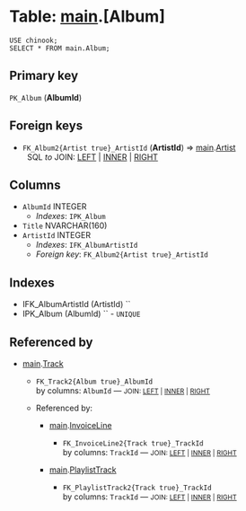 # Table: [main](..).[Album]
<no value>

```
USE chinook;
SELECT * FROM main.Album;
```



## Primary key
`PK_Album` (**AlbumId**)

## Foreign keys
- `FK_Album2{Artist true}_ArtistId` (**ArtistId**) ⇒ [main](../../../main).[Artist](../../../main/tables/Artist)
  <br>&nbsp;&nbsp;SQL *to* JOIN: <a href='https://datatug.app/query#text=USE+chinook%0ASELECT%0A%09%2A%0AFROM+main.Album%0ALEFT+JOIN+main.Artist+ON+Artist.ArtistId+%3D+Album.ArtistId' target='_blank'>LEFT</a> | <a href='https://datatug.app/query#text=USE+chinook%0ASELECT%0A%09%2A%0AFROM+main.Album%0AINNER+JOIN+main.Artist+ON+Artist.ArtistId+%3D+Album.ArtistId' target='_blank'>INNER</a> | <a href='https://datatug.app/query#text=USE+chinook%0ASELECT%0A%09%2A%0AFROM+main.Album%0ARIGHT+JOIN+main.Artist+ON+Artist.ArtistId+%3D+Album.ArtistId' target='_blank'>RIGHT</a>

## Columns
- `AlbumId` INTEGER
  - *Indexes*: `IPK_Album`
- `Title` NVARCHAR(160)
- `ArtistId` INTEGER
  - *Indexes*: `IFK_AlbumArtistId`
  - *Foreign key*: `FK_Album2{Artist true}_ArtistId`

## Indexes
- IFK_AlbumArtistId (ArtistId) ``
- IPK_Album (AlbumId) `` - `UNIQUE`

## Referenced by

- [main](../../../main).[Track](../../../main/tables/Track)
  - `FK_Track2{Album true}_AlbumId`
    <br>by columns: `AlbumId` &mdash;
    <small>JOIN:
    <a href='https://datatug.app/pwa/query?server=localhost&catalog=chinook#text=USE+chinook%0ASELECT%0A%09%2A%0AFROM+main.Album%0ALEFT+JOIN+main.Track+ON+Track.AlbumId+%3D+Album.AlbumId' target='_blank'>LEFT</a> |
    <a href='https://datatug.app/pwa/query?server=localhost&catalog=chinook#text=USE+chinook%0ASELECT%0A%09%2A%0AFROM+main.Album%0AINNER+JOIN+main.Track+ON+Track.AlbumId+%3D+Album.AlbumId' target='_blank'>INNER</a> |
    <a href='https://datatug.app/pwa/query?server=localhost&catalog=chinook#text=USE+chinook%0ASELECT%0A%09%2A%0AFROM+main.Album%0ARIGHT+JOIN+main.Track+ON+Track.AlbumId+%3D+Album.AlbumId' target='_blank'>RIGHT</a>
    </small>

  - Referenced by:

    - [main](../../../main).[InvoiceLine](../../../main/tables/InvoiceLine)
      - `FK_InvoiceLine2{Track true}_TrackId`
        <br>by columns: `TrackId` &mdash;
        <small>JOIN:
        <a href='https://datatug.app/pwa/query?server=localhost&catalog=chinook#text=USE+chinook%0ASELECT%0A%09%2A%0AFROM+main.Track%0ALEFT+JOIN+main.InvoiceLine+ON+InvoiceLine.TrackId+%3D+Track.TrackId' target='_blank'>LEFT</a> |
        <a href='https://datatug.app/pwa/query?server=localhost&catalog=chinook#text=USE+chinook%0ASELECT%0A%09%2A%0AFROM+main.Track%0AINNER+JOIN+main.InvoiceLine+ON+InvoiceLine.TrackId+%3D+Track.TrackId' target='_blank'>INNER</a> |
        <a href='https://datatug.app/pwa/query?server=localhost&catalog=chinook#text=USE+chinook%0ASELECT%0A%09%2A%0AFROM+main.Track%0ARIGHT+JOIN+main.InvoiceLine+ON+InvoiceLine.TrackId+%3D+Track.TrackId' target='_blank'>RIGHT</a>
        </small>

    - [main](../../../main).[PlaylistTrack](../../../main/tables/PlaylistTrack)
      - `FK_PlaylistTrack2{Track true}_TrackId`
        <br>by columns: `TrackId` &mdash;
        <small>JOIN:
        <a href='https://datatug.app/pwa/query?server=localhost&catalog=chinook#text=USE+chinook%0ASELECT%0A%09%2A%0AFROM+main.Track%0ALEFT+JOIN+main.PlaylistTrack+ON+PlaylistTrack.TrackId+%3D+Track.TrackId' target='_blank'>LEFT</a> |
        <a href='https://datatug.app/pwa/query?server=localhost&catalog=chinook#text=USE+chinook%0ASELECT%0A%09%2A%0AFROM+main.Track%0AINNER+JOIN+main.PlaylistTrack+ON+PlaylistTrack.TrackId+%3D+Track.TrackId' target='_blank'>INNER</a> |
        <a href='https://datatug.app/pwa/query?server=localhost&catalog=chinook#text=USE+chinook%0ASELECT%0A%09%2A%0AFROM+main.Track%0ARIGHT+JOIN+main.PlaylistTrack+ON+PlaylistTrack.TrackId+%3D+Track.TrackId' target='_blank'>RIGHT</a>
        </small>

